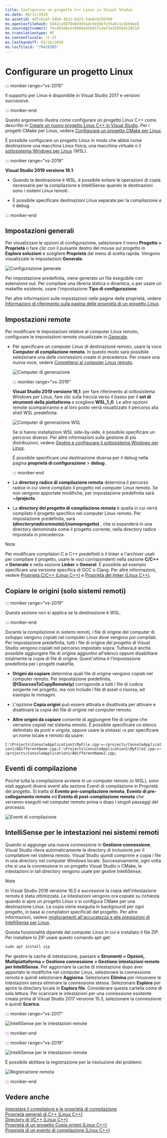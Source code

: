 ```yaml
---
title: Configurare un progetto C++ Linux in Visual Studio
ms.date: 06/11/2019
ms.assetid: 4d7c6adf-54b9-4b23-bd23-5de0c825b768
ms.openlocfilehash: 5d42ca587946d3b5adcbd3b6fe35a6c1e1bb9ae8
ms.sourcegitcommit: 7ecd91d8ce18088a956917cdaf3a3565bd128510
ms.translationtype: MT
ms.contentlocale: it-IT
ms.lasthandoff: 03/16/2020
ms.locfileid: "79419385"
---
```

# <a name="configure-a-linux-project"></a>Configurare un progetto Linux

::: moniker range="vs-2015"

Il supporto per Linux è disponibile in Visual Studio 2017 e versioni successive.

::: moniker-end

Questo argomento illustra come configurare un progetto Linux C++ come descritto in [Creare un nuovo progetto Linux C++ in Visual Studio](create-a-new-linux-project.md). Per i progetti CMake per Linux, vedere [Configurare un progetto CMake per Linux](cmake-linux-project.md). 

È possibile configurare un progetto Linux in modo che abbia come destinazione una macchina Linux fisica, una macchina virtuale o il [sottosistema Windows per Linux](/windows/wsl/about) (WSL). 

::: moniker range="vs-2019"

**Visual Studio 2019 versione 16.1**:

- Quando la destinazione è WSL, è possibile evitare le operazioni di copia necessarie per la compilazione e IntelliSense quando le destinazioni sono i sistemi Linux remoti.

- È possibile specificare destinazioni Linux separate per la compilazione e il debug.

::: moniker-end

## <a name="general-settings"></a>Impostazioni generali

Per visualizzare le opzioni di configurazione, selezionare il menu **Progetto > Proprietà** o fare clic con il pulsante destro del mouse sul progetto in **Esplora soluzioni** e scegliere **Proprietà** dal menu di scelta rapida. Vengono visualizzate le impostazioni **Generale**.

![Configurazione generale](media/settings_general.png)

Per impostazione predefinita, viene generato un file eseguibile con estensione out. Per compilare una libreria statica o dinamica, o per usare un makefile esistente, usare l'impostazione **Tipo di configurazione**.

Per altre informazioni sulle impostazioni nelle pagine delle proprietà, vedere [Informazioni di riferimento sulla pagina delle proprietà di un progetto Linux](prop-pages-linux.md).

## <a name="remote-settings"></a>Impostazioni remote

Per modificare le impostazioni relative al computer Linux remoto, configurare le impostazioni remote visualizzate in [Generale](prop-pages/general-linux.md).

- Per specificare un computer Linux di destinazione remoto, usare la voce **Computer di compilazione remota**. In questo modo sarà possibile selezionare una delle connessioni create in precedenza. Per creare una nuova voce, vedere [Connettersi al computer Linux remoto](connect-to-your-remote-linux-computer.md).

   ![Computer di generazione](media/remote-build-machine-vs2019.png)

   ::: moniker range="vs-2019"

   **Visual Studio 2019 versione 16,1**: per fare riferimento al sottosistema Windows per Linux, fare clic sulla freccia verso il basso per il **set di strumenti della piattaforma** e scegliere **WSL_1_0**. Le altre opzioni remote scompariranno e al loro posto verrà visualizzato il percorso alla shell WSL predefinita:

   ![Computer di generazione WSL](media/wsl-remote-vs2019.png)

   Se si hanno installazioni WSL side-by-side, è possibile specificare un percorso diverso. Per altre informazioni sulla gestione di più distribuzioni, vedere [Gestire e configurare il sottosistema Windows per Linux](/windows/wsl/wsl-config#set-a-default-distribution).

   È possibile specificare una destinazione diversa per il debug nella pagina **proprietà di configurazione** > **debug** .

   ::: moniker-end

- La **directory radice di compilazione remota** determina il percorso radice in cui viene compilato il progetto nel computer Linux remoto. Se non vengono apportate modifiche, per impostazione predefinita sarà **~/projects**.

- La **directory del progetto di compilazione remota** è quella in cui verrà compilato il progetto specifico nel computer Linux remoto. Per impostazione predefinita, sarà **$(directoryradiceremota)/$(nomeprogetto)** , che si espanderà in una directory denominata come il progetto corrente, nella directory radice impostata in precedenza.

> [!NOTE]
> Per modificare compilatori C e C++ predefiniti o il linker e l'archiver usati per compilare il progetto, usare le voci corrispondenti nella sezione **C/C++ > Generale** e nella sezione **Linker > General**. È possibile ad esempio specificare una versione specifica di GCC o Clang. Per altre informazioni, vedere [Proprietà C/C++ (Linux C++)](prop-pages/c-cpp-linux.md) e [Proprietà del linker (Linux C++)](prop-pages/linker-linux.md).

## <a name="copy-sources-remote-systems-only"></a>Copiare le origini (solo sistemi remoti)

::: moniker range="vs-2019"

Questa sezione non si applica se la destinazione è WSL.

::: moniker-end

Durante la compilazione in sistemi remoti, i file di origine del computer di sviluppo vengono copiati nel computer Linux dove vengono poi compilati. Per impostazione predefinita, tutti i file di origine del progetto di Visual Studio vengono copiati nel percorso impostato sopra. Tuttavia,è anche possibile aggiungere file di origine aggiuntivi all'elenco oppure disabilitare totalmente la copia di file di origine. Quest'ultima è l'impostazione predefinita per i progetti makefile.

- **Origini da copiare** determina quali file di origine vengono copiati nel computer remoto. Per impostazione predefinita, **\@(SourcesToCopyRemotely)** corrisponde a tutti i file di codice sorgente nel progetto, ma non include i file di asset o risorsa, ad esempio le immagini.

- L'opzione **Copia origini** può essere attivata e disattivata per attivare e disattivare la copia dei file di origine nel computer remoto.

- **Altre origini da copiare** consente di aggiungere file di origine che verranno copiati nel sistema remoto. È possibile specificare un elenco delimitato da punti e virgola, oppure usare la sintassi **:=** per specificare un nome locale e remoto da usare:

`C:\Projects\ConsoleApplication1\MyFile.cpp:=~/projects/ConsoleApplication1/ADifferentName.cpp;C:\Projects\ConsoleApplication1\MyFile2.cpp:=~/projects/ConsoleApplication1/ADifferentName2.cpp;`

## <a name="build-events"></a>Eventi di compilazione

Poiché tutta la compilazione avviene in un computer remoto (o WSL), sono stati aggiunti diversi eventi alla sezione Eventi di compilazione in Proprietà del progetto. Si tratta di **Evento pre-compilazione remota**, **Evento di pre-collegamento remoto** ed **Evento di post-compilazione remota** che verranno eseguiti nel computer remoto prima o dopo i singoli passaggi del processo.

![Eventi di compilazione](media/settings_buildevents.png)

## <a name="remote_intellisense"></a> IntelliSense per le intestazioni nei sistemi remoti

Quando si aggiunge una nuova connessione in **Gestione connessione**, Visual Studio rileva automaticamente le directory di inclusione per il compilatore nel sistema remoto. Visual Studio quindi comprime e copia i file in una directory nel computer Windows locale. Successivamente, ogni volta che si usa la connessione in un progetto Visual Studio o CMake, le intestazioni in tali directory vengono usate per gestire IntelliSense.

> [!NOTE]
> In Visual Studio 2019 versione 16,5 e successive la copia dell'intestazione remota è stata ottimizzata. Le intestazioni vengono ora copiate su richiesta quando si apre un progetto Linux o si configura CMake per una destinazione Linux. La copia viene eseguita in background per ogni progetto, in base ai compilatori specificati del progetto. Per altre informazioni, vedere [miglioramenti all'accuratezza e alle prestazioni di IntelliSense per Linux](https://devblogs.microsoft.com/cppblog/improvements-to-accuracy-and-performance-of-linux-intellisense/).

Questa funzionalità dipende dal computer Linux in cui è installato il file ZIP. Per installare lo ZIP usare questo comando apt-get:

```cmd
sudo apt install zip
```

Per gestire la cache di intestazione, passare a **Strumenti > Opzioni, Multipiattaforma > Gestione connessione > Gestione intestazioni remote per IntelliSense**. Per aggiornare la cache di intestazione dopo aver apportato le modifiche nel computer Linux, selezionare la connessione remota e quindi selezionare **Aggiorna**. Selezionare **Elimina** per rimuovere le intestazioni senza eliminare la connessione stessa. Selezionare **Esplora** per aprire la directory locale in **Esplora file**. Considerare questa cartella come di sola lettura. Per scaricare le intestazioni per una connessione esistente creata prima di Visual Studio 2017 versione 15.3, selezionare la connessione e quindi **Scarica**.

::: moniker range="vs-2017"

![IntelliSense per le intestazioni remote](media/remote-header-intellisense.png)

::: moniker-end

::: moniker range="vs-2019"

![IntelliSense per le intestazioni remote](media/connection-manager-vs2019.png)

È possibile abilitare la registrazione per la risoluzione dei problemi:

![Registrazione remota](media/remote-logging-vs2019.png)

::: moniker-end

## <a name="see-also"></a>Vedere anche

[Impostare il compilatore e le proprietà di compilazione](../build/working-with-project-properties.md)<br/>
[Proprietà generali di C++ (Linux C++)](../linux/prop-pages/general-linux.md)<br/>
[Directory di VC++ (Linux C++)](../linux/prop-pages/directories-linux.md)<br/>
[Proprietà di un progetto Copia origini (Linux C++)](../linux/prop-pages/copy-sources-project.md)<br/>
[Proprietà di un evento di compilazione (Linux C++)](../linux/prop-pages/build-events-linux.md)
